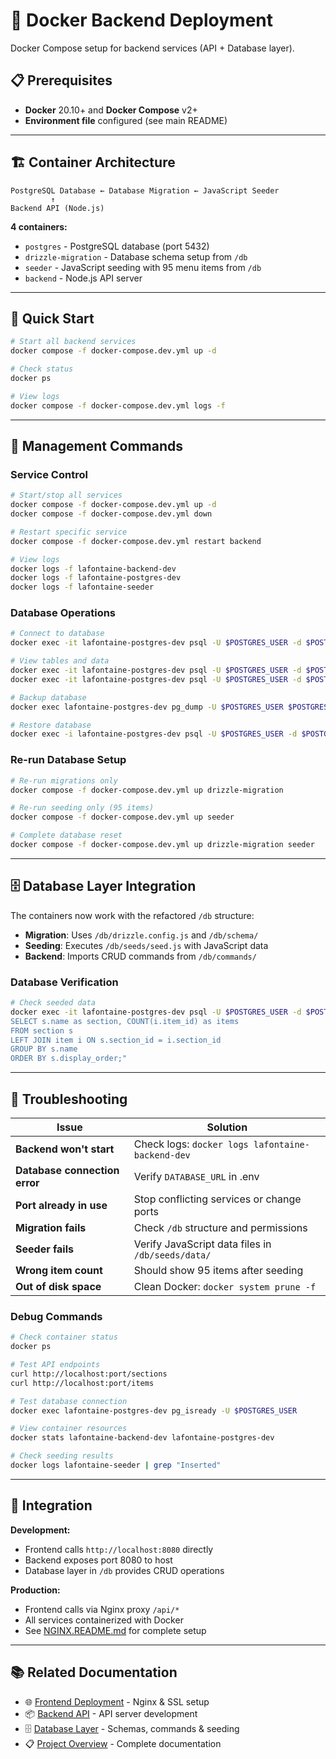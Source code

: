 # 🐳 Docker Backend Deployment

Docker Compose setup for backend services (API + Database layer).

## 📋 Prerequisites

- **Docker** 20.10+ and **Docker Compose** v2+
- **Environment file** configured (see main README)

---

## 🏗️ Container Architecture

```
PostgreSQL Database ← Database Migration ← JavaScript Seeder
         ↑
Backend API (Node.js)
```

**4 containers:**
- `postgres` - PostgreSQL database (port 5432)
- `drizzle-migration` - Database schema setup from `/db`
- `seeder` - JavaScript seeding with 95 menu items from `/db`
- `backend` - Node.js API server

---

## 🚀 Quick Start

```bash
# Start all backend services
docker compose -f docker-compose.dev.yml up -d

# Check status
docker ps

# View logs
docker compose -f docker-compose.dev.yml logs -f
```

---

## 🔧 Management Commands

### Service Control
```bash
# Start/stop all services
docker compose -f docker-compose.dev.yml up -d
docker compose -f docker-compose.dev.yml down

# Restart specific service
docker compose -f docker-compose.dev.yml restart backend

# View logs
docker logs -f lafontaine-backend-dev
docker logs -f lafontaine-postgres-dev
docker logs -f lafontaine-seeder
```

### Database Operations
```bash
# Connect to database
docker exec -it lafontaine-postgres-dev psql -U $POSTGRES_USER -d $POSTGRES_DB

# View tables and data
docker exec -it lafontaine-postgres-dev psql -U $POSTGRES_USER -d $POSTGRES_DB -c "\dt"
docker exec -it lafontaine-postgres-dev psql -U $POSTGRES_USER -d $POSTGRES_DB -c "SELECT COUNT(*) FROM item;"

# Backup database
docker exec lafontaine-postgres-dev pg_dump -U $POSTGRES_USER $POSTGRES_DB > backup.sql

# Restore database
docker exec -i lafontaine-postgres-dev psql -U $POSTGRES_USER -d $POSTGRES_DB < backup.sql
```

### Re-run Database Setup
```bash
# Re-run migrations only
docker compose -f docker-compose.dev.yml up drizzle-migration

# Re-run seeding only (95 items)
docker compose -f docker-compose.dev.yml up seeder

# Complete database reset
docker compose -f docker-compose.dev.yml up drizzle-migration seeder
```

---

## 🗄️ Database Layer Integration

The containers now work with the refactored `/db` structure:

- **Migration**: Uses `/db/drizzle.config.js` and `/db/schema/`
- **Seeding**: Executes `/db/seeds/seed.js` with JavaScript data
- **Backend**: Imports CRUD commands from `/db/commands/`

### Database Verification
```bash
# Check seeded data
docker exec -it lafontaine-postgres-dev psql -U $POSTGRES_USER -d $POSTGRES_DB -c "
SELECT s.name as section, COUNT(i.item_id) as items 
FROM section s 
LEFT JOIN item i ON s.section_id = i.section_id 
GROUP BY s.name 
ORDER BY s.display_order;"
```

---

## 🐛 Troubleshooting

| Issue | Solution |
|-------|----------|
| **Backend won't start** | Check logs: `docker logs lafontaine-backend-dev` |
| **Database connection error** | Verify `DATABASE_URL` in .env |
| **Port already in use** | Stop conflicting services or change ports |
| **Migration fails** | Check `/db` structure and permissions |
| **Seeder fails** | Verify JavaScript data files in `/db/seeds/data/` |
| **Wrong item count** | Should show 95 items after seeding |
| **Out of disk space** | Clean Docker: `docker system prune -f` |

### Debug Commands
```bash
# Check container status
docker ps

# Test API endpoints
curl http://localhost:port/sections
curl http://localhost:port/items

# Test database connection
docker exec lafontaine-postgres-dev pg_isready -U $POSTGRES_USER

# View container resources
docker stats lafontaine-backend-dev lafontaine-postgres-dev

# Check seeding results
docker logs lafontaine-seeder | grep "Inserted"
```

---

## 🔗 Integration

**Development:**
- Frontend calls `http://localhost:8080` directly
- Backend exposes port 8080 to host
- Database layer in `/db` provides CRUD operations

**Production:**
- Frontend calls via Nginx proxy `/api/*`
- All services containerized with Docker
- See [NGINX.README.md](./NGINX.README.md) for complete setup

---

## 📚 Related Documentation

- 🌐 [Frontend Deployment](./NGINX.README.md) - Nginx & SSL setup
- 📦 [Backend API](./backend/README.md) - API server development
- 🗄️ [Database Layer](./db/README.md) - Schemas, commands & seeding
- 📋 [Project Overview](./README.md) - Complete documentation